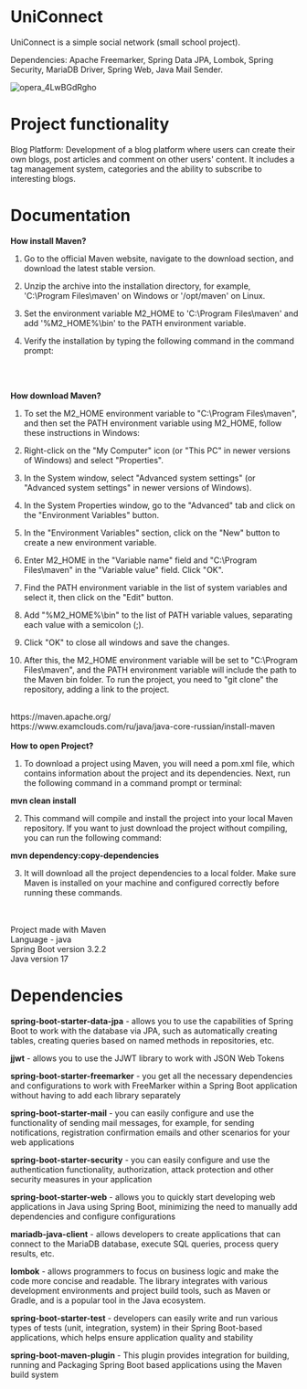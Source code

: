 <h1><b>UniConnect</b></h1>

UniConnect is a simple social network (small school project).

Dependencies: Apache Freemarker, Spring Data JPA, Lombok, Spring Security, MariaDB Driver, Spring Web, Java Mail Sender.



![opera_4LwBGdRgho](https://github.com/lRaxSonl/UniConnect/assets/124626560/5aa63b05-6bb9-436f-bdc5-f3794c387f7e)



<h1><b>Project functionality</b></h1>
Blog Platform:
Development of a blog platform where users can create their own blogs, post articles and comment on other users' content.
It includes a tag management system, categories and the ability to subscribe to interesting blogs.

<h1><b>Documentation</b></h1>
<b>How install Maven?</b>

1. Go to the official Maven website, navigate to the download section, and download the latest stable version. 

2. Unzip the archive into the installation directory, for example, 'C:\Program Files\maven' on Windows or '/opt/maven' on Linux.

3. Set the environment variable M2_HOME to 'C:\Program Files\maven' and add '%M2_HOME%\bin' to the PATH environment variable.

4. Verify the installation by typing the following command in the command prompt:
<br>
<br>

<b>How download Maven?</b>

1. To set the M2_HOME environment variable to "C:\Program Files\maven", and then set the PATH environment variable using M2_HOME, follow these instructions in Windows:

2. Right-click on the "My Computer" icon (or "This PC" in newer versions of Windows) and select "Properties".

3. In the System window, select "Advanced system settings" (or "Advanced system settings" in newer versions of Windows).

4. In the System Properties window, go to the "Advanced" tab and click on the "Environment Variables" button.

5. In the "Environment Variables" section, click on the "New" button to create a new environment variable.

6. Enter M2_HOME in the "Variable name" field and "C:\Program Files\maven" in the "Variable value" field. Click "OK".

7. Find the PATH environment variable in the list of system variables and select it, then click on the "Edit" button.

8. Add "%M2_HOME%\bin" to the list of PATH variable values, separating each value with a semicolon (;).

9. Click "OK" to close all windows and save the changes.

10. After this, the M2_HOME environment variable will be set to "C:\Program Files\maven", and the PATH environment variable will include the path to the Maven bin folder.
To run the project, you need to "git clone" the repository, adding a link to the project.
<br>
https://maven.apache.org/
<br>
https://www.examclouds.com/ru/java/java-core-russian/install-maven
<br>
<br>
<b>How to open Project?</b>

1. To download a project using Maven, you will need a pom.xml file, which contains information about the project and its dependencies. Next, run the following command in a command prompt or terminal:

<b>mvn clean install</b>

2. This command will compile and install the project into your local Maven repository. If you want to just download the project without compiling, you can run the following command:

<b>mvn dependency:copy-dependencies</b>

3. It will download all the project dependencies to a local folder. Make sure Maven is installed on your machine and configured correctly before running these commands.
<br>
<br>
Project made with Maven
<br>
Language - java
<br>
Spring Boot version 3.2.2
<br>
Java version 17
<br>

<h1><b>Dependencies</b></h1>

<b>spring-boot-starter-data-jpa</b> - allows you to use the capabilities of Spring Boot to work with the database via JPA,
such as automatically creating tables, creating queries based on named methods in repositories, etc.

<b>jjwt</b> - allows you to use the JJWT library to work with JSON Web Tokens

<b>spring-boot-starter-freemarker</b> - you get all the necessary dependencies and configurations to work
with FreeMarker within a Spring Boot application without having to add each library separately

<b>spring-boot-starter-mail</b> - you can easily configure and use the functionality of sending mail messages,
for example, for sending notifications, registration confirmation emails and other scenarios for your web applications

<b>spring-boot-starter-security</b> - you can easily configure and use the authentication functionality,
authorization, attack protection and other security measures in your application

<b>spring-boot-starter-web</b> - allows you to quickly start developing web applications in Java using Spring Boot,
minimizing the need to manually add dependencies and configure configurations

<b>mariadb-java-client</b> - allows developers to create applications that can connect to the MariaDB database,
execute SQL queries, process query results, etc.

<b>lombok</b> - allows programmers to focus on business logic and make the code more concise and readable.
The library integrates with various development environments and project build tools, such as Maven or Gradle,
and is a popular tool in the Java ecosystem.

<b>spring-boot-starter-test</b> - developers can easily write and run various types of tests (unit, integration, system) in
their Spring Boot-based applications, which helps ensure application quality and stability

<b>spring-boot-maven-plugin</b> - This plugin provides integration for building, running and
Packaging Spring Boot based applications using the Maven build system



